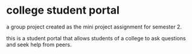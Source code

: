 # college student portal
a group project created as the mini project assignment for semester 2.

this is a student portal that allows students of a college to ask questions and seek help from peers.

